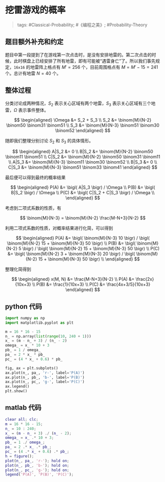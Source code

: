# 挖雷游戏的概率

> tags: #Classical-Probability; #《编程之美》; #Probability-Theory

## 题目额外补充和约定

题目中第一段提到了在游戏第一次点击时，是没有安排地雷的。第二次点击的时候，此时棋盘上已经安排了所有地雷，即有可能被“遇雷身亡”了。所以我们事先规定，`16x16` 的地雷阵上格点有 $M' = 256$ 个，目前周围格点有 $M = M' - 15 = 241$ 个。总计有地雷 $N = 40$ 个。

## 整体过程

分类讨论成两种情况，$S_2$ 表示关心区域有两个地雷，$S_3$ 表示关心区域有三个地雷，$\Omega$ 表示事件整体。

$$
\begin{aligned}
\Omega &= S_2 + S_3 \\
S_2 &= \binom{M}{N-2} \binom50 \binom31 \binom51 \\
S_3 &= \binom{M}{N-3} \binom51 \binom30 \binom52
\end{aligned}
$$

随即我们整理分别讨论 $S_2$ 和 $S_3$ 的具体情形。

$$
\begin{aligned}
A|S_2 &= 0 \\
B|S_2 &= \binom{M}{N-2} \binom50 \binom11 \binom51 \\
C|S_2 &= \binom{M}{N-2} \binom50 \binom31 \binom11 \\
A|S_3 &= \binom{M}{N-3} \binom11 \binom30 \binom52 \\
B|S_3 &= 0 \\
C|S_3 &= \binom{M}{N-3} \binom51 \binom33 \binom41
\end{aligned}
$$

最后便可以得到最终的概率结果

$$
\begin{aligned}
P(A) &= \bigl( A|S_3 \bigr) / \Omega \\
P(B) &= \bigl( B|S_2 \bigr) / \Omega \\
P(C) &= \bigl( C|S_2 + C|S_3 \bigr) / \Omega \\
\end{aligned}
$$

考虑到二项式系数的性质，有

$$
\binom{M}{N-3} = \binom{M}{N-2} \frac{M-N+3}{N-2}
$$

利用二项式系数的性质，对概率结果进行化简，可以得到

$$
\begin{aligned}
P(A) &= \bigl( \binom{M}{N-3} 10 \bigr) / \bigl( \binom{M}{N-2} 15 + \binom{M}{N-3} 50 \bigr) \\
P(B) &= \bigl( \binom{M}{N-2} 5 \bigr) / \bigl( \binom{M}{N-2} 15 + \binom{M}{N-3} 50 \bigr) \\
P(C) &= \bigl( \binom{M}{N-2} 3 + \binom{M}{N-3} 20 \bigr) / \bigl( \binom{M}{N-2} 15 + \binom{M}{N-3} 50 \bigr) \\
\end{aligned}
$$

整理化简得到

$$
\begin{aligned}
x(M, N) &= \frac{M-N+3}{N-2} \\
P(A) &= \frac{2x}{10x+3} \\
P(B) &= \frac{1}{10x+3} \\
P(C) &= \frac{4x+3/5}{10x+3}
\end{aligned}
$$

## python 代码

```python
import numpy as np
import matplotlib.pyplot as plt

m = 16 * 16 - 15
n_ = np.array(list(range(10, 240 + 1)))
x_ = (m - n_ + 3) / (n_ - 2)
omega_ = x_ * 10 + 3
pb_ = 1 / omega_
pa_ = 2 * x_ * pb_
pc_ = (4 * x_ + 0.6) * pb_

fig, ax = plt.subplots()
ax.plot(n_, pa_, 'r-', label='P(A)')
ax.plot(n_, pb_, 'b-', label='P(B)')
ax.plot(n_, pc_, 'g-', label='P(C)')
ax.legend()
plt.show()
```

## matlab 代码

```matlab
clear all; clc;
m = 16 * 16 - 15;
n_ = 10 : 240;
x_ = (m - n_ + 3) ./ (n_ - 2);
omega_ = x_ .* 10 + 3;
pb_ = 1 ./ omega_;
pa_ = 2 .* x_ .* pb_;
pc_ = (4 .* x_ + 0.6) .* pb_;
h = figure();
plot(n_, pa_, 'r-'); hold on;
plot(n_, pb_, 'b-'); hold on;
plot(n_, pc_, 'g-'); hold on;
legend('P(A)', 'P(B)', 'P(C)');
```
